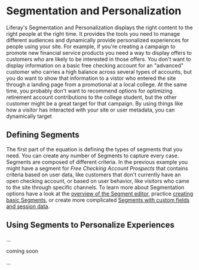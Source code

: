 # Segmentation and Personalization

Liferay's Segmentation and Personalization displays the right content to the right people at the right time. It provides the tools you need to manage different audiences and dynamically provide personalized experiences for people using your site. For example, if you're creating a campaign to promote new financial service products you need a way to display offers to customers who are likely to be interested in those offers. You don't want to display information on a basic free checking account for an "advanced" customer who carries a high balance across several types of accounts, but you do want to show that information to a vistor who entered the site through a landing page from a promotional at a local college. At the same time, you probably don't want to recommend options for optimizing retirement account contributions to the college student, but the other customer might be a great target for that campaign. By using things like how a visitor has interacted with your site or user metadata, you can dynamically target 

## Defining Segments

The first part of the equation is defining the types of segments that you need. You can create any number of Segments to capture every case. Segments are composed of different criteria. In the previous example you might have a segment for *Free Checking Account Prospects* that contains criteria based on user data, like customers that don't currently have an open checking account, or based on user behavior, like visitors who came to the site through specific channels. To learn more about Segmentation options have a look at the [overview of the Segment editor](link), practice [creating basic Segments](link), or create more complicated [Segments with custom fields and session data](link).

## Using Segments to Personalize Experiences

...

coming soon

...